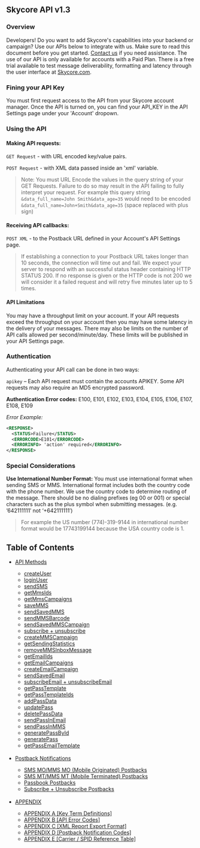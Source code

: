 <h2>Skycore API v1.3</h2>

<h3> Overview</h3>
Developers! Do you want to add Skycore's capabilities into your backend or campaign? Use our APIs below to integrate with us. Make sure to read this document before you get started. <a href="http://www.skycore.com/contact">Contact us</a> if you need assistance. The use of our API is only available for accounts with a Paid Plan. There is a free trial available to test message deliverability, formatting and latency through the user interface at <a href="http://www.skycore.com">Skycore.com</a>.


<h3>Fining your API Key</h3>

You must first request access to the API from your Skycore account manager. Once the API is turned on, you can find your API_KEY in the API Settings page under your 'Account' dropown. 

<h3>Using the API</h3>

<h4>Making API requests:</h4>

<code>GET Request</code>  - with URL encoded key/value pairs.

<code>POST Request</code> - with XML data passed inside an 'xml' variable. 

> Note: You must URL Encode the values in the query string of your GET Requests. Failure to do so may result in the API failing to fully interpret your request. For example this query string <code>&data_full_name=John Smith&data_age=35</code> would need to be encoded <code>&data_full_name=John+Smith&data_age=35</code> (space replaced with plus sign)




<h4>Receiving API callbacks:</h4>

<code>POST XML</code> - to the Postback URL defined in your Account's API Settings page. 

> If establishing a connection to your Postback URL takes longer than 10 seconds, the connection will time out and fail. We expect your server to respond with an successful status header containing HTTP STATUS 200. If no response is given or the HTTP code is not 200 we will consider it a failed request and will retry five minutes later up to 5 times.

<h4>API Limitations</h4>

You may have a throughput limit on your account. If your API requests exceed the throughput on your account then you may have some latency in the delivery of your messages. There may also be limits on the number of API calls allowed per second/minute/day. These limits will be published in your API Settings page. 

<h3>Authentication</h3>

Authenticating your API call can be done in two ways:

<code>apikey</code> – Each API request must contain the accounts APIKEY. Some API requests may also require an MD5 encrypted password. 


<b>Authentication Error codes:</b>
E100, E101, E102, E103, E104, E105, E106, E107, E108, E109

*Error Example:*
```xml
<RESPONSE>
  <STATUS>Failure</STATUS>
  <ERRORCODE>E101</ERRORCODE>
  <ERRORINFO> 'action' required</ERRORINFO>
</RESPONSE>
```
<h3>Special Considerations</h3>

<b>Use International Number Format:</b> You must use international format when sending SMS or MMS. International format includes both the country code with the phone number. We use the country code to determine routing of the message. There should be no dialing prefixes (eg 00 or 001) or special characters such as the plus symbol when submitting messages. (e.g. ’642111111′ not ‘+642111111′)

> For example the US number (774)-319-9144 in international number format would be 17743199144 because the USA country code is 1.


<h2>Table of Contents</h2>
<ul>
  <li> <a href="CONTENTS/METHODS/API_METHODS.md">API Methods</a></li>
    <ul>
    <li><a href="CONTENTS/METHODS/createUser.md">createUser</a></li>
    <li><a href="CONTENTS/METHODS/loginUser.md">loginUser</a></li>
    <li><a href="CONTENTS/METHODS/sendSMS.md">sendSMS</a></li>
    <li><a href="CONTENTS/METHODS/getMmsIds.md">getMmsIds</a></li>
    <li><a href="CONTENTS/METHODS/getMmsCampaigns.md">getMmsCampaigns</a></li>
    <li><a href="CONTENTS/METHODS/saveMMS.md">saveMMS</a></li>
    <li><a href="CONTENTS/METHODS/sendSavedMMS.md">sendSavedMMS</a></li>
    <li><a href="CONTENTS/METHODS/sendMMSBarcode.md">sendMMSBarcode</a></li>
    <li><a href="CONTENTS/METHODS/sendSavedMMSCampaign.md">sendSavedMMSCampaign</a></li>
    <li><a href="CONTENTS/METHODS/subscribe+unsubscribe.md">subscribe + unsubscribe</a></li>
    <li><a href="CONTENTS/METHODS/createMMSCampaign.md">createMMSCampaign</a></li>
    <li><a href="CONTENTS/METHODS/getSendingStatistics.md">getSendingStatistics</a></li>
    <li><a href="CONTENTS/METHODS/removeMMSInboxMessage.md">removeMMSInboxMessage</a></li>
    <li><a href="CONTENTS/METHODS/getEmailIds.md">getEmailIds</a></li>
    <li><a href="CONTENTS/METHODS/getEmailCampaigns.md">getEmailCampaigns</a></li>
    <li><a href="CONTENTS/METHODS/createEmailCampaign.md">createEmailCampaign</a></li>
    <li><a href="CONTENTS/METHODS/sendSavedEmail.md">sendSavedEmail</a></li>
    <li><a href="CONTENTS/METHODS/subscribeEmail+unsubscribeEmail.md">subscribeEmail + unsubscribeEmail</a></li>
    <li><a href="CONTENTS/METHODS/getPassTemplate.md">getPassTemplate</a></li>
    <li><a href="CONTENTS/METHODS/getPassTemplateIds.md">getPassTemplateIds</a></li>
    <li><a href="CONTENTS/METHODS/addPassData.md">addPassData</a></li>
    <li><a href="CONTENTS/METHODS/updatePass.md">updatePass</a></li>
    <li><a href="CONTENTS/METHODS/deletePassData.md">deletePassData</a></li>
    <li><a href="CONTENTS/METHODS/sendPassInEmail.md">sendPassInEmail</a></li>
    <li><a href="CONTENTS/METHODS/sendPassInMMS.md">sendPassInMMS</a></li>
    <li><a href="CONTENTS/METHODS/generatePassById.md">generatePassById</a></li>
    <li><a href="CONTENTS/METHODS/generatePass.md">generatePass</a></li>
    <li><a href="CONTENTS/METHODS/getPassEmailTemplate.md">getPassEmailTemplate</a></li>
    </ul>
   <br/>
  <li><a href="CONTENTS/POSTBACKS/POSTBACK_SYSTEM_OVERVIEW.md">Postback Notifications</a></li>
    <ul>
    <li><a href="CONTENTS/POSTBACKS/POSTBACK_SMS+MMS_MO.md">SMS MO/MMS MO (Mobile Originated) Postbacks</a></li>
    <li><a href="CONTENTS/POSTBACKS/POSTBACK_SMS+MMS_MT.md">SMS MT/MMS MT (Mobile Terminated) Postbacks</a> </li>
    <li><a href="CONTENTS/POSTBACKS/POSTBACK_PASSES.md">Passbook Postbacks</a> </li>
    <li><a href="CONTENTS/POSTBACKS/POSTBACK_SUB+UNSUB.md">Subscribe + Unsubscribe Postbacks</a> </li>
    </ul>
    <br/>
  <li> <a href="CONTENTS/APPENDIX/API_APPENDIX.md">APPENDIX</a> </li>
    <ul>
      <li><a href="CONTENTS/APPENDIX/APPENDIX_A.md">APPENDIX A [Key Term Definitions]</a></li>
      <li><a href="CONTENTS/APPENDIX/APPENDIX_B.md">APPENDIX B [API Error Codes]</a></li>
      <li><a href="CONTENTS/APPENDIX/APPENDIX_C.md">APPENDIX C [XML Report Export Format]</a></li>
      <li><a href="CONTENTS/APPENDIX/APPENDIX_D.md">APPENDIX D [Postback Notification Codes]</a></li>
      <li><a href="CONTENTS/APPENDIX/APPENDIX_E.md">APPENDIX E [Carrier / SPID Reference Table]</a></li>
   </ul>
</ul>

